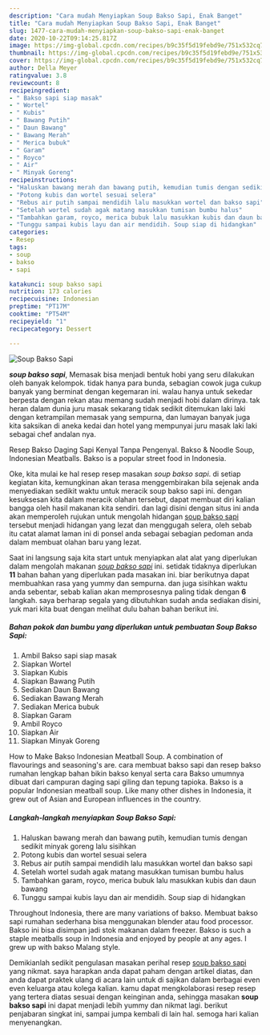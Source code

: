 ```yaml
---
description: "Cara mudah Menyiapkan Soup Bakso Sapi, Enak Banget"
title: "Cara mudah Menyiapkan Soup Bakso Sapi, Enak Banget"
slug: 1477-cara-mudah-menyiapkan-soup-bakso-sapi-enak-banget
date: 2020-10-22T09:14:25.817Z
image: https://img-global.cpcdn.com/recipes/b9c35f5d19febd9e/751x532cq70/soup-bakso-sapi-foto-resep-utama.jpg
thumbnail: https://img-global.cpcdn.com/recipes/b9c35f5d19febd9e/751x532cq70/soup-bakso-sapi-foto-resep-utama.jpg
cover: https://img-global.cpcdn.com/recipes/b9c35f5d19febd9e/751x532cq70/soup-bakso-sapi-foto-resep-utama.jpg
author: Della Meyer
ratingvalue: 3.8
reviewcount: 8
recipeingredient:
- " Bakso sapi siap masak"
- " Wortel"
- " Kubis"
- " Bawang Putih"
- " Daun Bawang"
- " Bawang Merah"
- " Merica bubuk"
- " Garam"
- " Royco"
- " Air"
- " Minyak Goreng"
recipeinstructions:
- "Haluskan bawang merah dan bawang putih, kemudian tumis dengan sedikit minyak goreng lalu sisihkan"
- "Potong kubis dan wortel sesuai selera"
- "Rebus air putih sampai mendidih lalu masukkan wortel dan bakso sapi"
- "Setelah wortel sudah agak matang masukkan tumisan bumbu halus"
- "Tambahkan garam, royco, merica bubuk lalu masukkan kubis dan daun bawang"
- "Tunggu sampai kubis layu dan air mendidih. Soup siap di hidangkan"
categories:
- Resep
tags:
- soup
- bakso
- sapi

katakunci: soup bakso sapi 
nutrition: 173 calories
recipecuisine: Indonesian
preptime: "PT17M"
cooktime: "PT54M"
recipeyield: "1"
recipecategory: Dessert

---
```



![Soup Bakso Sapi](https://img-global.cpcdn.com/recipes/b9c35f5d19febd9e/751x532cq70/soup-bakso-sapi-foto-resep-utama.jpg)

<b><i>soup bakso sapi</i></b>, Memasak bisa menjadi bentuk hobi yang seru dilakukan oleh banyak kelompok. tidak hanya para bunda, sebagian cowok juga cukup banyak yang berminat dengan kegemaran ini. walau hanya untuk sekedar berpesta dengan rekan atau memang sudah menjadi hobi dalam dirinya. tak heran dalam dunia juru masak sekarang tidak sedikit ditemukan laki laki dengan ketrampilan memasak yang sempurna, dan lumayan banyak juga kita saksikan di aneka kedai dan hotel yang mempunyai juru masak laki laki sebagai chef andalan nya.

Resep Bakso Daging Sapi Kenyal Tanpa Pengenyal. Bakso &amp; Noodle Soup, Indonesian Meatballs. Bakso is a popular street food in Indonesia.

Oke, kita mulai ke hal resep resep masakan <i>soup bakso sapi</i>. di setiap kegiatan kita, kemungkinan akan terasa menggembirakan bila sejenak anda menyediakan sedikit waktu untuk meracik soup bakso sapi ini. dengan kesuksesan kita dalam meracik olahan tersebut, dapat membuat diri kalian bangga oleh hasil makanan kita sendiri. dan lagi disini dengan situs ini anda akan memperoleh rujukan untuk mengolah hidangan <u>soup bakso sapi</u> tersebut menjadi hidangan yang lezat dan menggugah selera, oleh sebab itu catat alamat laman ini di ponsel anda sebagai sebagian pedoman anda dalam membuat olahan baru yang lezat.


Saat ini langsung saja kita start untuk menyiapkan alat alat yang diperlukan dalam mengolah makanan <u><i>soup bakso sapi</i></u> ini. setidak tidaknya diperlukan <b>11</b> bahan bahan yang diperlukan pada masakan ini. biar berikutnya dapat membuahkan rasa yang yummy dan sempurna. dan juga sisihkan waktu anda sebentar, sebab kalian akan memprosesnya paling tidak dengan <b>6</b> langkah. saya berharap segala yang dibutuhkan sudah anda sediakan disini, yuk mari kita buat dengan melihat dulu bahan bahan berikut ini.

<!--inarticleads1-->

##### Bahan pokok dan bumbu yang diperlukan untuk pembuatan Soup Bakso Sapi:

1. Ambil  Bakso sapi siap masak
1. Siapkan  Wortel
1. Siapkan  Kubis
1. Siapkan  Bawang Putih
1. Sediakan  Daun Bawang
1. Sediakan  Bawang Merah
1. Sediakan  Merica bubuk
1. Siapkan  Garam
1. Ambil  Royco
1. Siapkan  Air
1. Siapkan  Minyak Goreng


How to Make Bakso Indonesian Meatball Soup. A combination of flavourings and seasoning&#39;s are. cara membuat bakso sapi dan resep bakso rumahan lengkap bahan bikin bakso kenyal serta cara Bakso umumnya dibuat dari campuran daging sapi giling dan tepung tapioka. Bakso is a popular Indonesian meatball soup. Like many other dishes in Indonesia, it grew out of Asian and European influences in the country. 

<!--inarticleads2-->

##### Langkah-langkah menyiapkan Soup Bakso Sapi:

1. Haluskan bawang merah dan bawang putih, kemudian tumis dengan sedikit minyak goreng lalu sisihkan
1. Potong kubis dan wortel sesuai selera
1. Rebus air putih sampai mendidih lalu masukkan wortel dan bakso sapi
1. Setelah wortel sudah agak matang masukkan tumisan bumbu halus
1. Tambahkan garam, royco, merica bubuk lalu masukkan kubis dan daun bawang
1. Tunggu sampai kubis layu dan air mendidih. Soup siap di hidangkan


Throughout Indonesia, there are many variations of bakso. Membuat bakso sapi rumahan sederhana bisa menggunakan blender atau food processor. Bakso ini bisa disimpan jadi stok makanan dalam freezer. Bakso is such a staple meatballs soup in Indonesia and enjoyed by people at any ages. I grew up with bakso Malang style. 

Demikianlah sedikit pengulasan masakan perihal resep <u>soup bakso sapi</u> yang nikmat. saya harapkan anda dapat paham dengan artikel diatas, dan anda dapat praktek ulang di acara lain untuk di sajikan dalam berbagai even even keluarga atau kolega kalian. kamu dapat mengkolaborasi resep resep yang tertera diatas sesuai dengan keinginan anda, sehingga masakan <b>soup bakso sapi</b> ini dapat menjadi lebih yummy dan nikmat lagi. berikut penjabaran singkat ini, sampai jumpa kembali di lain hal. semoga hari kalian menyenangkan.
